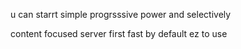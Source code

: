 u can starrt simple
progrsssive power
and selectively

content focused
server first
fast by default
ez to use

